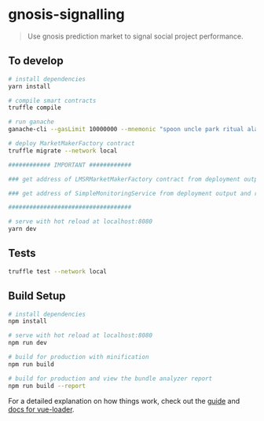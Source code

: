 # gnosis-signalling

> Use gnosis prediction market to signal social project performance. 

## To develop

``` bash
# install dependencies
yarn install

# compile smart contracts
truffle compile

# run ganache
ganache-cli --gasLimit 10000000 --mnemonic "spoon uncle park ritual alarm journey matter water apart warrior weird soap"

# deploy MarketMakerFactory contract
truffle migrate --network local

############ IMPORTANT ############

### get address of LMSRMarketMakerFactory contract from deployment output and replace it in src/store/gnosis/contracts.js

### get address of SimpleMonitoringService from deployment output and replace it in notification-service/contracts.js and src/store/gnosis/contracts.js

###################################

# serve with hot reload at localhost:8080
yarn dev
```

## Tests
``` bash
truffle test --network local
```

## Build Setup

``` bash
# install dependencies
npm install

# serve with hot reload at localhost:8080
npm run dev

# build for production with minification
npm run build

# build for production and view the bundle analyzer report
npm run build --report
```

For a detailed explanation on how things work, check out the [guide](http://vuejs-templates.github.io/webpack/) and [docs for vue-loader](http://vuejs.github.io/vue-loader).
